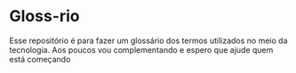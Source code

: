 # Gloss-rio
Esse repositório é para fazer um glossário dos termos utilizados no meio da tecnologia. Aos poucos vou complementando e espero que ajude quem está começando 
